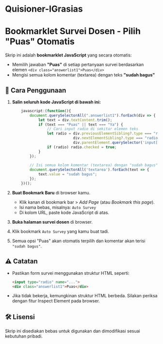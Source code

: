 # Quisioner-IGrasias
# Bookmarklet Survei Dosen - Pilih "Puas" Otomatis

Skrip ini adalah **bookmarklet JavaScript** yang secara otomatis:
- Memilih jawaban **"Puas"** di setiap pertanyaan survei berdasarkan elemen `<div class="answerlist1">Puas</div>`
- Mengisi semua kolom komentar (textarea) dengan teks **"sudah bagus"**

## 📌 Cara Penggunaan

1. **Salin seluruh kode JavaScript di bawah ini:**

    ```javascript
        javascript:(function(){
            document.querySelectorAll(".answerlist1").forEach(div => {
                let text = div.textContent.trim();
                if (text === "Puas" || text === "Ya") {
                    // Cari input radio di sekitar elemen teks
                    let radio = div.previousElementSibling?.type === "radio" ? div.previousElementSibling :
                                div.nextElementSibling?.type === "radio" ? div.nextElementSibling :
                                div.parentElement.querySelector('input[type="radio"]');
                    if (radio) radio.checked = true;
                }
            });
        
            // Isi semua kolom komentar (textarea) dengan "sudah bagus"
            document.querySelectorAll('textarea').forEach(text => {
                text.value = "sudah bagus";
            });
        })();
    ```

2. **Buat Bookmark Baru** di browser kamu.
   - Klik kanan di bookmark bar > *Add Page* (atau *Bookmark this page*).
   - Isi nama bebas, misalnya: `Auto Survey`
   - Di kolom URL, paste kode JavaScript di atas.

3. **Buka halaman survei dosen** di browser.

4. Klik bookmark `Auto Survey` yang kamu buat tadi.

5. Semua opsi "Puas" akan otomatis terpilih dan komentar akan terisi `"sudah bagus"`.

## ⚠️ Catatan

- Pastikan form survei menggunakan struktur HTML seperti:
    ```html
    <input type="radio" name="...">
    <div class="answerlist1">Puas</div>
    ```
- Jika tidak bekerja, kemungkinan struktur HTML berbeda. Silakan periksa dengan fitur Inspect Element pada browser.

## 🛠️ Lisensi

Skrip ini disediakan bebas untuk digunakan dan dimodifikasi sesuai kebutuhan pribadi.
